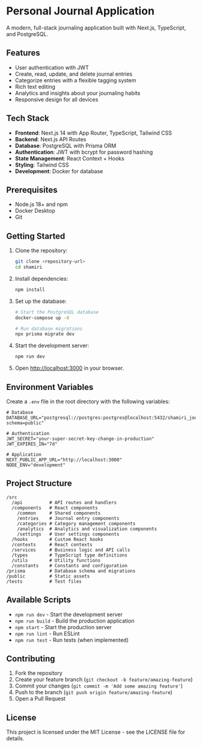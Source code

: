 # Personal Journal Application

A modern, full-stack journaling application built with Next.js, TypeScript, and PostgreSQL.

## Features

- User authentication with JWT
- Create, read, update, and delete journal entries
- Categorize entries with a flexible tagging system
- Rich text editing
- Analytics and insights about your journaling habits
- Responsive design for all devices

## Tech Stack

- **Frontend**: Next.js 14 with App Router, TypeScript, Tailwind CSS
- **Backend**: Next.js API Routes
- **Database**: PostgreSQL with Prisma ORM
- **Authentication**: JWT with bcrypt for password hashing
- **State Management**: React Context + Hooks
- **Styling**: Tailwind CSS
- **Development**: Docker for database

## Prerequisites

- Node.js 18+ and npm
- Docker Desktop
- Git

## Getting Started

1. Clone the repository:
   ```bash
   git clone <repository-url>
   cd shamiri
   ```

2. Install dependencies:
   ```bash
   npm install
   ```

3. Set up the database:
   ```bash
   # Start the PostgreSQL database
   docker-compose up -d

   # Run database migrations
   npx prisma migrate dev
   ```

4. Start the development server:
   ```bash
   npm run dev
   ```

5. Open [http://localhost:3000](http://localhost:3000) in your browser.

## Environment Variables

Create a `.env` file in the root directory with the following variables:

```env
# Database
DATABASE_URL="postgresql://postgres:postgres@localhost:5432/shamiri_journal?schema=public"

# Authentication
JWT_SECRET="your-super-secret-key-change-in-production"
JWT_EXPIRES_IN="7d"

# Application
NEXT_PUBLIC_APP_URL="http://localhost:3000"
NODE_ENV="development"
```

## Project Structure

```
/src
  /api          # API routes and handlers
  /components   # React components
    /common     # Shared components
    /entries    # Journal entry components
    /categories # Category management components
    /analytics  # Analytics and visualization components
    /settings   # User settings components
  /hooks        # Custom React hooks
  /contexts     # React contexts
  /services     # Business logic and API calls
  /types        # TypeScript type definitions
  /utils        # Utility functions
  /constants    # Constants and configuration
/prisma         # Database schema and migrations
/public         # Static assets
/tests          # Test files
```

## Available Scripts

- `npm run dev` - Start the development server
- `npm run build` - Build the production application
- `npm start` - Start the production server
- `npm run lint` - Run ESLint
- `npm run test` - Run tests (when implemented)

## Contributing

1. Fork the repository
2. Create your feature branch (`git checkout -b feature/amazing-feature`)
3. Commit your changes (`git commit -m 'Add some amazing feature'`)
4. Push to the branch (`git push origin feature/amazing-feature`)
5. Open a Pull Request

## License

This project is licensed under the MIT License - see the LICENSE file for details.
